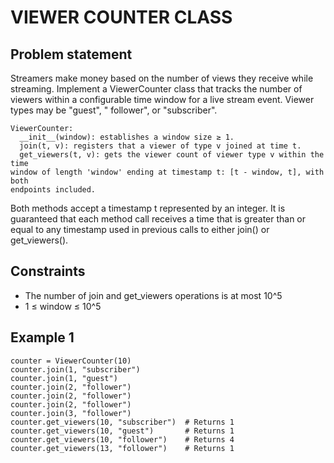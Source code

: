 # VIEWER COUNTER CLASS

## Problem statement

Streamers make money based on the number of views they receive while streaming. Implement a ViewerCounter class that
tracks the number of viewers within a configurable time window for a live stream event. Viewer types may be "guest", "
follower", or "subscriber".

```
ViewerCounter:
  __init__(window): establishes a window size ≥ 1.
  join(t, v): registers that a viewer of type v joined at time t.
  get_viewers(t, v): gets the viewer count of viewer type v within the time
window of length 'window' ending at timestamp t: [t - window, t], with both
endpoints included.
```

Both methods accept a timestamp t represented by an integer. It is guaranteed that each method call receives a time that
is greater than or equal to any timestamp used in previous calls to either join() or get_viewers().

## Constraints

- The number of join and get_viewers operations is at most 10^5
- 1 ≤ window ≤ 10^5

## Example 1

```
counter = ViewerCounter(10)
counter.join(1, "subscriber")
counter.join(1, "guest")
counter.join(2, "follower")
counter.join(2, "follower")
counter.join(2, "follower")
counter.join(3, "follower")
counter.get_viewers(10, "subscriber")  # Returns 1
counter.get_viewers(10, "guest")       # Returns 1
counter.get_viewers(10, "follower")    # Returns 4
counter.get_viewers(13, "follower")    # Returns 1
```